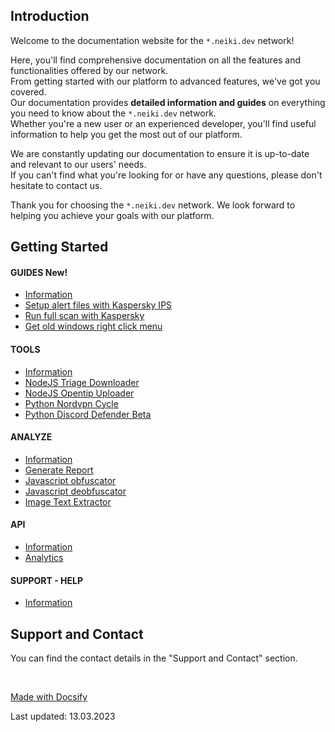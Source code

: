 
## Introduction

Welcome to the documentation website for the `*.neiki.dev` network! 

Here, you'll find comprehensive documentation on all the features 
and functionalities offered by our network.  <br>
From getting started with our platform to advanced features, we've got you covered. <br>
Our documentation provides **detailed information and guides** on everything you need to know about the `*.neiki.dev` network. <br> 
Whether you're a new user or an experienced developer, you'll find useful information to help you get the most out of our platform.

We are constantly updating our documentation to ensure it is up-to-date and relevant to our users' needs. 
<br> If you can't find what you're looking for or have any questions, please don't hesitate to contact us.

Thank you for choosing the `*.neiki.dev` network. We look forward to helping you achieve your goals with our platform.

## Getting Started

<!-- tabs:start -->

#### **GUIDES <span class="tab-badge">New!</span>**
* [Information](/guides/information.md)
* [Setup alert files with Kaspersky IPS](/guides/setup-alert-files-with-kaspersky-ips.md)
* [Run full scan with Kaspersky](/guides/run-full-scan-with-kaspersky-free.md)
* [Get old windows right click menu](/guides/windows-old-right-click-menu.md)
#### **TOOLS**

* [Information](/tools/information.md)
* [NodeJS Triage Downloader](/tools/nodejs-triage-downloader.md)
* [NodeJS Opentip Uploader](/tools/nodejs-kaspersky-opentip-uploader.md)
* [Python Nordvpn Cycle](/tools/python-nordvpn-cycle.md)
* [Python Discord Defender Beta](python-discord-defender-beta.md)

#### **ANALYZE**
* [Information](/analyze/information.md)
* [Generate Report](/analyze/generate-report-single-hash.md)
* [Javascript obfuscator](/analyze/tools-javascript-obfuscator.md)
* [Javascript deobfuscator](/analyze/tools-javascript-deobfuscator.md)
* [Image Text Extractor](/analyze/tools-image-text-extractor.md)

#### **API**
* [Information](/api/information.md)
* [Analytics](/api/website-analytics-script.md)

#### **SUPPORT - HELP**
* [Information](/support/information.md)

<!-- tabs:end -->

## Support and Contact
You can find the contact details in the "Support and Contact" section.

<br>

[Made with Docsify](https://docsify.js.org/#/)

<p class="warn"> Last updated: 13.03.2023 </p>
